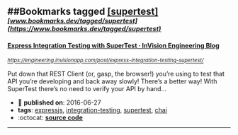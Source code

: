 ##Bookmarks tagged [[supertest]](https://www.bookmarks.dev?q=[supertest])
_<sup><sup>[www.bookmarks.dev/tagged/supertest](https://www.bookmarks.dev/tagged/supertest)</sup></sup>_
---
#### [Express Integration Testing with SuperTest · InVision Engineering Blog](https://engineering.invisionapp.com/post/express-integration-testing-supertest/)
_<sup>https://engineering.invisionapp.com/post/express-integration-testing-supertest/</sup>_

Put down that REST Client (or, gasp, the browser!) you’re using to test that API you’re developing and back away slowly! There’s a better way! With SuperTest there’s no need to verify your API by hand...
* :calendar: **published on**: 2016-06-27
* **tags**: [expressjs](../tagged/expressjs.md), [integration-testing](../tagged/integration-testing.md), [supertest](../tagged/supertest.md), [chai](../tagged/chai.md)
* :octocat: **[source code](https://github.com/joshmatz/supertest-example)**
---
